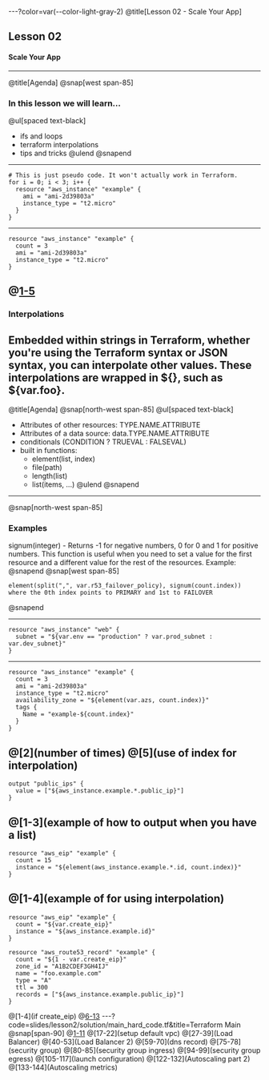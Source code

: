 ---?color=var(--color-light-gray-2)
@title[Lesson 02 - Scale Your App]

## Lesson 02 
#### Scale Your App

---
@title[Agenda]
@snap[west span-85]
### In this lesson we will learn...

@ul[spaced text-black]
- ifs and loops
- terraform interpolations
- tips and tricks
@ulend
@snapend
---
```
# This is just pseudo code. It won't actually work in Terraform.
for i = 0; i < 3; i++ {
  resource "aws_instance" "example" {
    ami = "ami-2d39803a"
    instance_type = "t2.micro"
  }  
}
```

---
```
resource "aws_instance" "example" {
  count = 3
  ami = "ami-2d39803a"
  instance_type = "t2.micro"
}
```
@[1-5](example)
---
### Interpolations
Embedded within strings in Terraform, whether you're using the Terraform syntax or JSON syntax, you can interpolate other values. These interpolations are wrapped in ${}, such as ${var.foo}.
---
@title[Agenda]
@snap[north-west span-85]
@ul[spaced text-black]
- Attributes of other resources: TYPE.NAME.ATTRIBUTE
- Attributes of a data source: data.TYPE.NAME.ATTRIBUTE
- conditionals (CONDITION ? TRUEVAL : FALSEVAL)
- built in functions: 
  - element(list, index)
  - file(path)
  - length(list)
  - list(items, ...)
@ulend
@snapend
---
@snap[north-west span-85]
### Examples
signum(integer) - Returns -1 for negative numbers, 0 for 0 and 1 for positive numbers. This function is useful when you need to set a value for the first resource and a different value for the rest of the resources. Example: 
@snapend
@snap[west span-85]
```
element(split(",", var.r53_failover_policy), signum(count.index)) where the 0th index points to PRIMARY and 1st to FAILOVER
```
@snapend

---
```
resource "aws_instance" "web" {
  subnet = "${var.env == "production" ? var.prod_subnet : var.dev_subnet}"
}
```

---
```
resource "aws_instance" "example" {
  count = 3
  ami = "ami-2d39803a"
  instance_type = "t2.micro"
  availability_zone = "${element(var.azs, count.index)}"
  tags {
    Name = "example-${count.index}"
  }
}
```
@[2](number of times)
@[5](use of index for interpolation)
---
```
output "public_ips" {
  value = ["${aws_instance.example.*.public_ip}"]
}
```
@[1-3](example of how to output when you have a list)
---
```
resource "aws_eip" "example" {
  count = 15
  instance = "${element(aws_instance.example.*.id, count.index)}"
}
```
@[1-4](example of for using interpolation)
---
```
resource "aws_eip" "example" {
  count = "${var.create_eip}"
  instance = "${aws_instance.example.id}"
}

resource "aws_route53_record" "example" {
  count = "${1 - var.create_eip}"
  zone_id = "A1B2CDEF3GH4IJ"
  name = "foo.example.com"
  type = "A"
  ttl = 300
  records = ["${aws_instance.example.public_ip}"]
}
```
@[1-4](if create_eip)
@[6-13](else)
---?code=slides/lesson2/solution/main_hard_code.tf&title=Terraform Main
@snap[span-90]
@[1-11](provider)
@[17-22](setup default vpc)
@[27-39](Load Balancer)
@[40-53](Load Balancer 2)
@[59-70](dns record)
@[75-78](security group)
@[80-85](security group ingress)
@[94-99](security group egress)
@[105-117](launch configuration)
@[122-132](Autoscaling part 2)
@[133-144](Autoscaling metrics)

